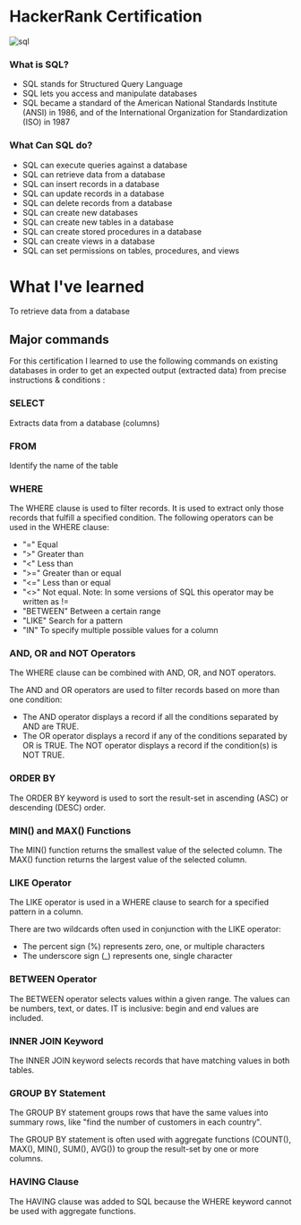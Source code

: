 # HackerRank Certification

![sql](https://user-images.githubusercontent.com/89401289/171036293-88cce25e-10a3-46ec-af8c-3f4dc97ee14e.png)

### What is SQL?
- SQL stands for Structured Query Language
- SQL lets you access and manipulate databases
- SQL became a standard of the American National Standards Institute (ANSI) in 1986, and of the International Organization for Standardization (ISO) in 1987

### What Can SQL do?
- SQL can execute queries against a database
- SQL can retrieve data from a database
- SQL can insert records in a database
- SQL can update records in a database
- SQL can delete records from a database
- SQL can create new databases
- SQL can create new tables in a database
- SQL can create stored procedures in a database
- SQL can create views in a database
- SQL can set permissions on tables, procedures, and views

# What I've learned
To retrieve data from a database
## Major commands
For this certification I learned to use the following commands on existing databases in order to get an expected output (extracted data) from precise instructions & conditions :

### SELECT 
Extracts data from a database (columns)

### FROM 
Identify the name of the table

### WHERE 
The WHERE clause is used to filter records. It is used to extract only those records that fulfill a specified condition.
The following operators can be used in the WHERE clause:
- "="	Equal	
- ">"	Greater than	
- "<"	Less than	
- ">="	Greater than or equal	
- "<="	Less than or equal	
- "<>"	Not equal. Note: In some versions of SQL this operator may be written as !=	
- "BETWEEN"	Between a certain range	
- "LIKE"	Search for a pattern	
- "IN"	To specify multiple possible values for a column

### AND, OR and NOT Operators
The WHERE clause can be combined with AND, OR, and NOT operators.

The AND and OR operators are used to filter records based on more than one condition:
- The AND operator displays a record if all the conditions separated by AND are TRUE.
- The OR operator displays a record if any of the conditions separated by OR is TRUE.
The NOT operator displays a record if the condition(s) is NOT TRUE.

### ORDER BY
The ORDER BY keyword is used to sort the result-set in ascending (ASC) or descending (DESC) order.

### MIN() and MAX() Functions
The MIN() function returns the smallest value of the selected column.
The MAX() function returns the largest value of the selected column.

### LIKE Operator
The LIKE operator is used in a WHERE clause to search for a specified pattern in a column.

There are two wildcards often used in conjunction with the LIKE operator:
- The percent sign (%) represents zero, one, or multiple characters
- The underscore sign (_) represents one, single character

### BETWEEN Operator
The BETWEEN operator selects values within a given range. The values can be numbers, text, or dates.
IT is inclusive: begin and end values are included.

### INNER JOIN Keyword
The INNER JOIN keyword selects records that have matching values in both tables.

### GROUP BY Statement
The GROUP BY statement groups rows that have the same values into summary rows, like "find the number of customers in each country".

The GROUP BY statement is often used with aggregate functions (COUNT(), MAX(), MIN(), SUM(), AVG()) to group the result-set by one or more columns.

### HAVING Clause
The HAVING clause was added to SQL because the WHERE keyword cannot be used with aggregate functions.
